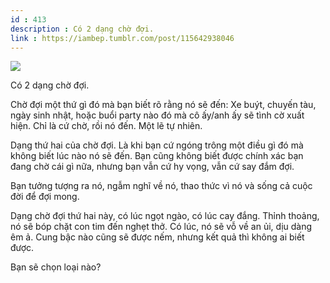 ```yaml
---
id : 413
description : Có 2 dạng chờ đợi.
link : https://iambep.tumblr.com/post/115642938046
---
```


![](https://64.media.tumblr.com/7429265d7b183bf91ebb7af90e4129b2/tumblr_nmdctg6Vre1u3a9rjo1_540.jpg)

Có 2 dạng chờ đợi.

Chờ đợi một thứ gì đó mà bạn biết rõ rằng nó sẽ đến: Xe buýt, chuyến tàu,
ngày sinh nhật, hoặc buổi party nào đó mà cô ấy/anh ấy sẽ tình cờ xuất hiện.
Chỉ là cứ chờ, rồi nó đến. Một lẽ tự nhiên.

Dạng thứ hai của chờ đợi. Là khi bạn cứ ngóng trông một điều gì đó mà không
biết lúc nào nó sẽ đến. Bạn cũng không biết được chính xác bạn đang chờ
cái gì nữa, nhưng bạn vẫn cứ hy vọng, vẫn cứ say đắm đợi.

Bạn tưởng tượng ra nó, ngẫm nghĩ về nó, thao thức vì nó và sống cả cuộc
đời để đợi mong.

Dạng chờ đợi thứ hai này, có lúc ngọt ngào, có lúc cay đắng. Thỉnh thoảng,
nó sẽ bóp chặt con tim đến nghẹt thở. Có lúc, nó sẽ vỗ về an ủi, dịu dàng
êm ả. Cung bậc nào cũng sẽ được nếm, nhưng kết quả thì không ai biết được.

Bạn sẽ chọn loại nào?
